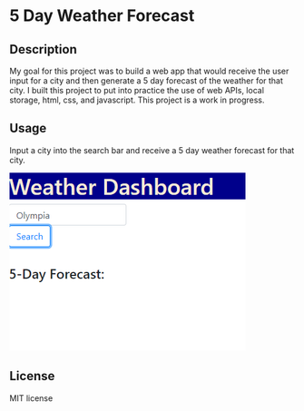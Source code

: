 # 5 Day Weather Forecast

## Description

My goal for this project was to build a web app that would receive the user input for a city and then generate a 5 day forecast of the weather for that city. I built this project to put into practice the use of web APIs, local storage, html, css, and javascript. This project is a work in progress.

## Usage

Input a city into the search bar and receive a 5 day weather forecast for that city.

![screenshot](assets/images/Capture.PNG)

## License

MIT license
